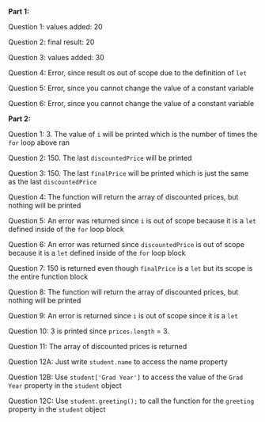 **Part 1:**

Question 1: values added:  20

Question 2: final result:  20

Question 3: values added:  30

Question 4: Error, since result os out of scope due to the definition of `let`

Question 5: Error, since you cannot change the value of a constant variable

Question 6: Error, since you cannot change the value of a constant variable

**Part 2:**

Question 1: 3. The value of `i` will be printed which is the number of times the `for` loop above ran

Question 2: 150. The last `discountedPrice` will be printed

Question 3: 150. The last `finalPrice` will be printed which is just the same as the last `discountedPrice`

Question 4: The function will return the array of discounted prices, but nothing will be printed

Question 5: An error was returned since `i` is out of scope because it is a `let` defined inside of the `for` loop block

Question 6: An error was returned since `discountedPrice` is out of scope because it is a `let` defined inside of the `for` loop block

Question 7: 150 is returned even though `finalPrice` is a `let` but its scope is the entire function block

Question 8: The function will return the array of discounted prices, but nothing will be printed

Question 9: An error is returned since `i` is out of scope since it is a `let`

Question 10: 3 is printed since `prices.length` = 3.

Question 11: The array of discounted prices is returned

Question 12A: Just write `student.name` to access the name property

Question 12B: Use `student['Grad Year']` to access the value of the `Grad Year` property in the `student` object

Question 12C: Use `student.greeting();` to call the function for the `greeting` property in the `student` object
